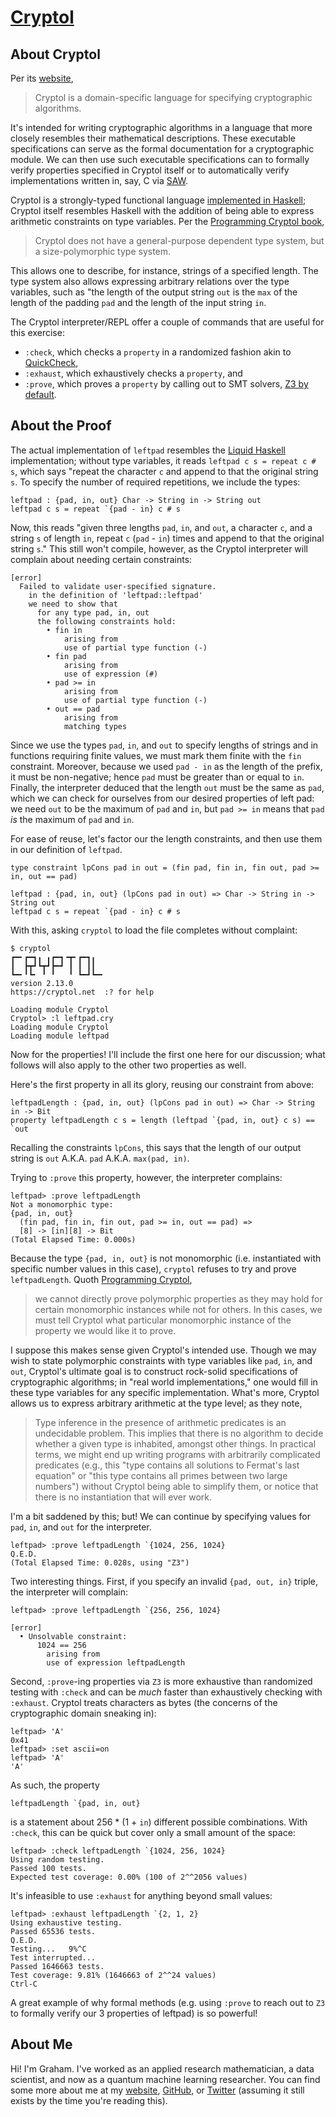 # [Cryptol](https://cryptol.net/)

## About Cryptol

Per its [website](https://cryptol.net/),

> Cryptol is a domain-specific language for specifying cryptographic algorithms.

It's intended for writing cryptographic algorithms in a language that more closely resembles their mathematical descriptions.
These executable specifications can serve as the formal documentation for a cryptographic module.
We can then use such executable specifications can to formally verify properties specified in Cryptol itself or to automatically verify implementations written in, say, C via [SAW](https://saw.galois.com/).

Cryptol is a strongly-typed functional language [implemented in Haskell](https://github.com/GaloisInc/cryptol); Cryptol itself resembles Haskell with the addition of being able to express arithmetic constraints on type variables.
Per the [Programming Cryptol book](https://cryptol.net/files/ProgrammingCryptol.pdf),

> Cryptol does not have a general-purpose dependent type system, but a size-polymorphic type system.

This allows one to describe, for instance, strings of a specified length.
The type system also allows expressing arbitrary relations over the type variables, such as "the length of the output string `out` is the `max` of the length of the padding `pad` and the length of the input string `in`.

The Cryptol interpreter/REPL offer a couple of commands that are useful for this exercise:

- `:check`, which checks a `property` in a randomized fashion akin to [QuickCheck](https://en.wikipedia.org/wiki/QuickCheck),
- `:exhaust`, which exhaustively checks a `property`, and
- `:prove`, which proves a `property` by calling out to SMT solvers, [Z3 by default](https://github.com/Z3Prover/z3).

## About the Proof

The actual implementation of `leftpad` resembles the [Liquid Haskell](../liquidhaskell/LeftPad.hs) implementation; without type variables, it reads `leftpad c s = repeat c # s`, which says "repeat the character `c` and append to that the original string `s`.
To specify the number of required repetitions, we include the types:

```cryptol
leftpad : {pad, in, out} Char -> String in -> String out
leftpad c s = repeat `{pad - in} c # s
```

Now, this reads "given three lengths `pad`, `in`, and `out`, a character `c`, and a string `s` of length `in`, repeat `c` (`pad` - `in`) times and append to that the original string `s`."
This still won't compile, however, as the Cryptol interpreter will complain about needing certain constraints:

```
[error]
  Failed to validate user-specified signature.
    in the definition of 'leftpad::leftpad'
    we need to show that
      for any type pad, in, out
      the following constraints hold:
        • fin in
            arising from
            use of partial type function (-)
        • fin pad
            arising from
            use of expression (#)
        • pad >= in
            arising from
            use of partial type function (-)
        • out == pad
            arising from
            matching types
```

Since we use the types `pad`, `in`, and `out` to specify lengths of strings and in functions requiring finite values, we must mark them finite with the `fin` constraint.
Moreover, because we used `pad - in` as the length of the prefix, it must be non-negative; hence `pad` must be greater than or equal to `in`.
Finally, the interpreter deduced that the length `out` must be the same as `pad`, which we can check for ourselves from our desired properties of left pad: we need `out` to be the maximum of `pad` and `in`, but `pad >= in` means that `pad` _is_ the maximum of `pad` and `in`.

For ease of reuse, let's factor our the length constraints, and then use them in our definition of `leftpad`.

```cryptol
type constraint lpCons pad in out = (fin pad, fin in, fin out, pad >= in, out == pad)

leftpad : {pad, in, out} (lpCons pad in out) => Char -> String in -> String out
leftpad c s = repeat `{pad - in} c # s
```

With this, asking `cryptol` to load the file completes without complaint:

```
$ cryptol
┏━╸┏━┓╻ ╻┏━┓╺┳╸┏━┓╻
┃  ┣┳┛┗┳┛┣━┛ ┃ ┃ ┃┃
┗━╸╹┗╸ ╹ ╹   ╹ ┗━┛┗━╸
version 2.13.0
https://cryptol.net  :? for help

Loading module Cryptol
Cryptol> :l leftpad.cry
Loading module Cryptol
Loading module leftpad
```

Now for the properties!
I'll include the first one here for our discussion; what follows will also apply to the other two properties as well.

Here's the first property in all its glory, reusing our constraint from above:

```cryptol
leftpadLength : {pad, in, out} (lpCons pad in out) => Char -> String in -> Bit
property leftpadLength c s = length (leftpad `{pad, in, out} c s) == `out
```

Recalling the constraints `lpCons`, this says that the length of our output string is `out` A.K.A. `pad` A.K.A. `max(pad, in)`.

Trying to `:prove` this property, however, the interpreter complains:

```
leftpad> :prove leftpadLength
Not a monomorphic type:
{pad, in, out}
  (fin pad, fin in, fin out, pad >= in, out == pad) =>
  [8] -> [in][8] -> Bit
(Total Elapsed Time: 0.000s)
```

Because the type `{pad, in, out}` is not monomorphic (i.e. instantiated with specific number values in this case), `cryptol` refuses to try and prove `leftpadLength`.
Quoth [Programming Cryptol](https://cryptol.net/files/ProgrammingCryptol.pdf),

> we cannot directly prove polymorphic properties as they may hold for certain monomorphic instances while not for others. In this cases, we must tell Cryptol what particular monomorphic instance of the property we would like it to prove.

I suppose this makes sense given Cryptol's intended use.
Though we may wish to state polymorphic constraints with type variables like `pad`, `in`, and `out`, Cryptol's ultimate goal is to construct rock-solid specifications of cryptographic algorithms; in "real world implementations," one would fill in these type variables for any specific implementation.
What's more, Cryptol allows us to express arbitrary arithmetic at the type level; as they note,

> Type inference in the presence of arithmetic predicates is an undecidable problem. This implies that there is no algorithm to decide whether a given type is inhabited, amongst other things. In practical terms, we might end up writing programs with arbitrarily complicated predicates (e.g., this "type contains all solutions to Fermat's last equation" or "this type contains all primes between two large numbers") without Cryptol being able to simplify them, or notice that there is no instantiation that will ever work.

I'm a bit saddened by this; but! We can continue by specifying values for `pad`, `in`, and `out` for the interpreter.

```
leftpad> :prove leftpadLength `{1024, 256, 1024}
Q.E.D.
(Total Elapsed Time: 0.028s, using "Z3")
```

Two interesting things.
First, if you specify an invalid `{pad, out, in}` triple, the interpreter will complain:

```
leftpad> :prove leftpadLength `{256, 256, 1024}

[error]
  • Unsolvable constraint:
      1024 == 256
        arising from
        use of expression leftpadLength
```

Second, `:prove`-ing properties via `Z3` is more exhaustive than randomized testing with `:check` and can be _much_ faster than exhaustively checking with `:exhaust`.
Cryptol treats characters as bytes (the concerns of the cryptographic domain sneaking in):

```
leftpad> 'A'
0x41
leftpad> :set ascii=on
leftpad> 'A'
'A'
```

As such, the property

```
leftpadLength `{pad, in, out}
```

is a statement about 256 * (1 + `in`) different possible combinations.
With `:check`, this can be quick but cover only a small amount of the space:

```
leftpad> :check leftpadLength `{1024, 256, 1024}
Using random testing.
Passed 100 tests.
Expected test coverage: 0.00% (100 of 2^^2056 values)
```

It's infeasible to use `:exhaust` for anything beyond small values:

```
leftpad> :exhaust leftpadLength `{2, 1, 2}
Using exhaustive testing.
Passed 65536 tests.
Q.E.D.
Testing...   9%^C
Test interrupted...
Passed 1646663 tests.
Test coverage: 9.81% (1646663 of 2^^24 values)
Ctrl-C
```

A great example of why formal methods (e.g. using `:prove` to reach out to `Z3` to formally verify our 3 properties of leftpad) is so powerful!

## About Me

Hi! I'm Graham.
I've worked as an applied research mathematician, a data scientist, and now as a quantum machine learning researcher.
You can find some more about me at my [website](https://grahamenos.com/), [GitHub](https://github.com/genos), or [Twitter](https://twitter.com/graham_enos) (assuming it still exists by the time you're reading this).
